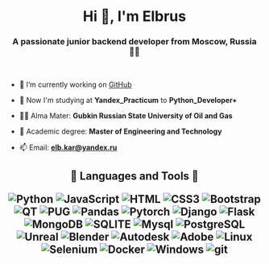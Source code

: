 <h1 align="center">Hi 👋, I'm Elbrus</h1>
<h3 align="center">A passionate junior backend developer from Moscow, Russia 👨‍💻</h3><br>

- 🔭 I’m currently working on [GitHub](https://github.com/Kelbrus)

- 🌱 Now I'm studying at **Yandex_Practicum** to **Python_Developer+**

- 👨‍💻 Alma Mater: **Gubkin Russian State University of Oil and Gas**

- 📝 Academic degree: **Master of Engineering and Technology**

- 📫 Email: **elb.kar@yandex.ru**

<h2 align="center"> 🚀 Languages and Tools  🚀 <br>

![Python](https://img.shields.io/badge/-Python-23396e?style=for-the-badge&logo=python&logoColor=ffea00&?logoWidth=40)
![JavaScript](https://img.shields.io/badge/-JavaScript-23396e?style=for-the-badge&logo=JavaScript&logoColor=eeff00&?logoWidth=40)
![HTML](https://img.shields.io/badge/-HTML5-23396e?style=for-the-badge&logo=html5&logoColor=ff0000&?logoWidth=40)
![CSS3](https://img.shields.io/badge/-CSS3-23396e?style=for-the-badge&logo=CSS3&logoColor=80acff&?logoWidth=40)
![Bootstrap](https://img.shields.io/badge/-Bootstrap-23396e?style=for-the-badge&logo=Bootstrap&logoColor=d000ff&?logoWidth=40)
![QT](https://img.shields.io/badge/-Qt-23396e?style=for-the-badge&logo=Qt&logoColor=00ff37&?logoWidth=40)
![PUG](https://img.shields.io/badge/-pug-23396e?style=for-the-badge&logo=Pug&logoColor=594605&?logoWidth=40)
![Pandas](https://img.shields.io/badge/-Pandas-23396e?style=for-the-badge&logo=pandas&logoColor=00ff2a&?logoWidth=40)
![Pytorch](https://img.shields.io/badge/-Pytorch-23396e?style=for-the-badge&logo=Pytorch&logoColor=ff7b00a&?logoWidth=40)
![Django](https://img.shields.io/badge/-Django-23396e?style=for-the-badge&logo=django&logoColor=00ff2a&?logoWidth=40)
![Flask](https://img.shields.io/badge/-Flask-23396e?style=for-the-badge&logo=Flask&logoColor=c4c0bca&?logoWidth=40)
![MongoDB](https://img.shields.io/badge/-MongoDB-23396e?style=for-the-badge&logo=MongoDB&logoColor=c4c0bca&?logoWidth=40)
![SQLITE](https://img.shields.io/badge/-SQLITE-23396e?style=for-the-badge&logo=SQLITE&logoColor=c4c0bca&?logoWidth=40)
![Mysql](https://img.shields.io/badge/-Mysql-23396e?style=for-the-badge&logo=Mysql&logoColor=ffea00&?logoWidth=40)
![PostgreSQL](https://img.shields.io/badge/-PostgreSQL-23396e?style=for-the-badge&logo=PostgreSQL&logoColor=ffffff&?logoWidth=40)
![Unreal](https://img.shields.io/badge/-Unreal_Engine-23396e?style=for-the-badge&logo=UnrealEngine&logoColor=c4c0bca&?logoWidth=40)
![Blender](https://img.shields.io/badge/-Blender-23396e?style=for-the-badge&logo=Blender&logoColor=c4c0bca&?logoWidth=40)
![Autodesk](https://img.shields.io/badge/-Autodesk-23396e?style=for-the-badge&logo=Autodesk&logoColor=c4c0bca&?logoWidth=40)
![Adobe](https://img.shields.io/badge/-Adobe-23396e?style=for-the-badge&logo=Adobe&logoColor=ff0000&?logoWidth=40)
![Linux](https://img.shields.io/badge/-Linux-23396e?style=for-the-badge&logo=Linux&logoColor=ffea00&?logoWidth=40)
![Selenium](https://img.shields.io/badge/-Selenium-23396e?style=for-the-badge&logo=Selenium&logoColor=c4c0bca&?logoWidth=40)
![Docker](https://img.shields.io/badge/-Docker-23396e?style=for-the-badge&logo=Docker&logoColor=c4c0bca&?logoWidth=40)
![Windows](https://img.shields.io/badge/-Windows-23396e?style=for-the-badge&logo=Windows&logoColor=c4c0bca&?logoWidth=40)
![git](https://img.shields.io/badge/-git-23396e?style=for-the-badge&logo=git&logoColor=c4c0bca&?logoWidth=40)</h2><br>
